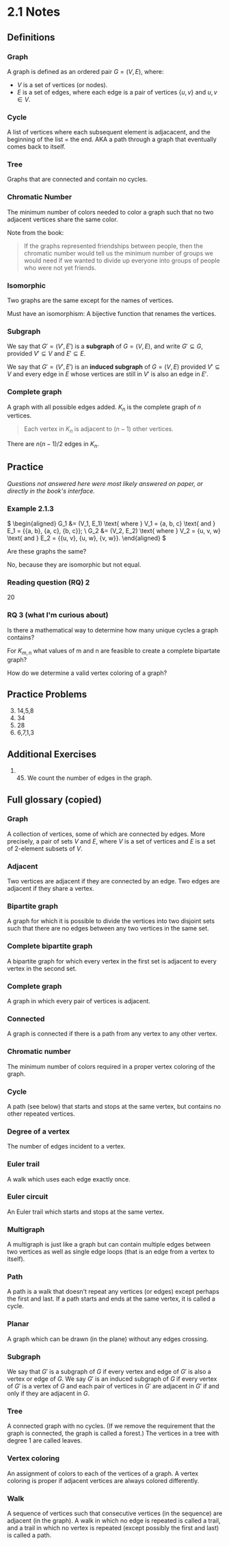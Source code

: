 # 2.1 Notes

## Definitions

### Graph

A graph is defined as an ordered pair $G = (V, E)$, where:
-   $V$ is a set of vertices (or nodes).
-   $E$ is a set of edges, where each edge is a pair of vertices $\{u, v\}$ and $u, v \in V$.

### Cycle
A list of vertices where each subsequent element is adjacacent, and the beginning of the list = the end. AKA a path through a graph that eventually comes back to itself.

### Tree

Graphs that are connected and contain no cycles.

### Chromatic Number

The minimum number of colors needed to color a graph such that no two adjacent vertices share the same color.

Note from the book:

> If the graphs represented friendships between people, then the chromatic number would tell us the minimum number of groups we would need if we wanted to divide up everyone into groups of people who were not yet friends.

### Isomorphic

Two graphs are the same except for the names of vertices.

Must have an isomorphism: A bijective function that renames the vertices.

### Subgraph

We say that $G' = (V', E')$ is a **subgraph** of $G = (V, E)$, and write $G' \subseteq G$, provided $V' \subseteq V$ and $E' \subseteq E$.

We say that $G' = (V', E')$ is an **induced subgraph** of $G = (V, E)$ provided $V' \subseteq V$ and every edge in $E$ whose vertices are still in $V'$ is also an edge in $E'$.

### Complete graph

A graph with all possible edges added. $K_n$ is the complete graph of $n$ vertices.

> Each vertex in $K_n$ is adjacent to $(n-1)$ other vertices.

There are $n(n-1)/2$ edges in $K_n$.

## Practice
*Questions not answered here were most likely answered on paper, or directly in the book's interface.*

### Example 2.1.3
$
\begin{aligned}
    G_1 &= (V_1, E_1) \text{ where } V_1 = \{a, b, c\} \text{ and } E_1 = \{\{a, b\}, \{a, c\}, \{b, c\}\}; \\
    G_2 &= (V_2, E_2) \text{ where } V_2 = \{u, v, w\} \text{ and } E_2 = \{\{u, v\}, \{u, w\}, \{v, w\}\}.
\end{aligned}
$

Are these graphs the same?

No, because they are isomorphic but not equal.

### Reading question (RQ) 2

20

### RQ 3 (what I'm curious about)

Is there a mathematical way to determine how many unique cycles a graph contains?

For $K_{m,n}$ what values of m and n are feasible to create a complete bipartate graph?

How do we determine a valid vertex coloring of a graph?

## Practice Problems

3. 14,5,8
4. 34
5. 28
6. 6,7,1,3

## Additional Exercises

1. 45. We count the number of edges in the graph.

## Full glossary (copied)

### Graph
A collection of vertices, some of which are connected by edges. More precisely, a pair of sets $V$ and $E$, where $V$ is a set of vertices and $E$ is a set of 2-element subsets of $V$.

### Adjacent
Two vertices are adjacent if they are connected by an edge. Two edges are adjacent if they share a vertex.

### Bipartite graph
A graph for which it is possible to divide the vertices into two disjoint sets such that there are no edges between any two vertices in the same set.

### Complete bipartite graph
A bipartite graph for which every vertex in the first set is adjacent to every vertex in the second set.

### Complete graph
A graph in which every pair of vertices is adjacent.

### Connected
A graph is connected if there is a path from any vertex to any other vertex.

### Chromatic number
The minimum number of colors required in a proper vertex coloring of the graph.

### Cycle
A path (see below) that starts and stops at the same vertex, but contains no other repeated vertices.

### Degree of a vertex
The number of edges incident to a vertex.

### Euler trail
A walk which uses each edge exactly once.

### Euler circuit
An Euler trail which starts and stops at the same vertex.

### Multigraph
A multigraph is just like a graph but can contain multiple edges between two vertices as well as single edge loops (that is an edge from a vertex to itself).

### Path
A path is a walk that doesn’t repeat any vertices (or edges) except perhaps the first and last. If a path starts and ends at the same vertex, it is called a cycle.

### Planar
A graph which can be drawn (in the plane) without any edges crossing.

### Subgraph
We say that $G'$ is a subgraph of $G$ if every vertex and edge of $G'$ is also a vertex or edge of $G$. We say $G'$ is an induced subgraph of $G$ if every vertex of $G'$ is a vertex of $G$ and each pair of vertices in $G'$ are adjacent in $G'$ if and only if they are adjacent in $G$.

### Tree
A connected graph with no cycles. (If we remove the requirement that the graph is connected, the graph is called a forest.) The vertices in a tree with degree 1 are called leaves.

### Vertex coloring
An assignment of colors to each of the vertices of a graph. A vertex coloring is proper if adjacent vertices are always colored differently.

### Walk
A sequence of vertices such that consecutive vertices (in the sequence) are adjacent (in the graph). A walk in which no edge is repeated is called a trail, and a trail in which no vertex is repeated (except possibly the first and last) is called a path.

